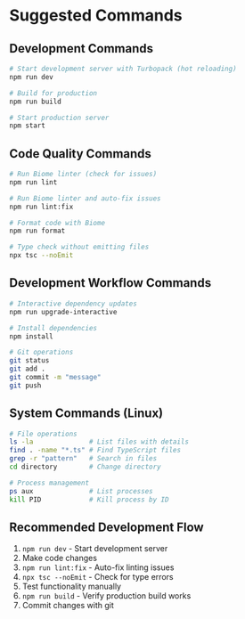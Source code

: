 # Suggested Commands

## Development Commands
```bash
# Start development server with Turbopack (hot reloading)
npm run dev

# Build for production
npm run build

# Start production server
npm start
```

## Code Quality Commands
```bash
# Run Biome linter (check for issues)
npm run lint

# Run Biome linter and auto-fix issues
npm run lint:fix

# Format code with Biome
npm run format

# Type check without emitting files
npx tsc --noEmit
```

## Development Workflow Commands
```bash
# Interactive dependency updates
npm run upgrade-interactive

# Install dependencies
npm install

# Git operations
git status
git add .
git commit -m "message"
git push
```

## System Commands (Linux)
```bash
# File operations
ls -la              # List files with details
find . -name "*.ts" # Find TypeScript files
grep -r "pattern"   # Search in files
cd directory        # Change directory

# Process management
ps aux              # List processes
kill PID            # Kill process by ID
```

## Recommended Development Flow
1. `npm run dev` - Start development server
2. Make code changes
3. `npm run lint:fix` - Auto-fix linting issues
4. `npx tsc --noEmit` - Check for type errors
5. Test functionality manually
6. `npm run build` - Verify production build works
7. Commit changes with git